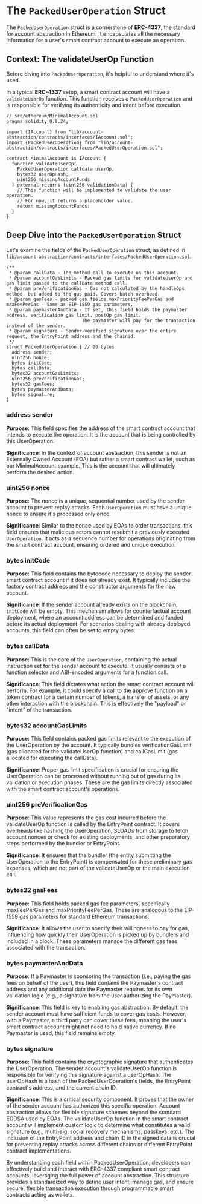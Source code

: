 # The `PackedUserOperation` Struct

The `PackedUserOperation` struct is a cornerstone of **ERC-4337**, the standard for account abstraction in Ethereum.
It encapsulates all the necessary information for a user's smart contract account to execute an operation.

## Context: The validateUserOp Function

Before diving into `PackedUserOperation`, it's helpful to understand where it's used.

In a typical **ERC-4337** setup, a smart contract account will have a `validateUserOp` function.
This function receives a `PackedUserOperation` and is responsible for verifying its authenticity and intent before execution.

```solidity
// src/ethereum/MinimalAccount.sol
pragma solidity 0.8.24;

import {IAccount} from "lib/account-abstraction/contracts/interfaces/IAccount.sol";
import {PackedUserOperation} from "lib/account-abstraction/contracts/interfaces/PackedUserOperation.sol";

contract MinimalAccount is IAccount {
  function validateUserOp(
    PackedUserOperation calldata userOp,
    bytes32 userOpHash,
    uint256 missingAccountFunds
  ) external returns (uint256 validationData) {
    // This function will be implemented to validate the user operation.
    // For now, it returns a placeholder value.
    return missingAccountFunds;
  }
}
```

## Deep Dive into the `PackedUserOperation` Struct

Let's examine the fields of the `PackedUserOperation` struct, as defined in `lib/account-abstraction/contracts/interfaces/PackedUserOperation.sol`.

```solidity
/**
 * @param callData - The method call to execute on this account.
 * @param accountGasLimits - Packed gas limits for validateUserOp and gas limit passed to the callData method call.
 * @param preVerificationGas - Gas not calculated by the handleOps method, but added to the gas paid. Covers batch overhead.
 * @param gasFees - packed gas fields maxPriorityFeePerGas and maxFeePerGas - Same as EIP-1559 gas parameters.
 * @param paymasterAndData - If set, this field holds the paymaster address, verification gas limit, postOp gas limit.
                            The paymaster will pay for the transaction instead of the sender.
 * @param signature - Sender-verified signature over the entire request, the EntryPoint address and the chainid.
 */
struct PackedUserOperation { // 20 bytes
  address sender;
  uint256 nonce;
  bytes initCode;
  bytes callData;
  bytes32 accountGasLimits;
  uint256 preVerificationGas;
  bytes32 gasFees;
  bytes paymasterAndData;
  bytes signature;
}
```

### address sender

**Purpose**: This field specifies the address of the smart contract account that intends to execute the operation. It is the account that is being controlled by this UserOperation.

**Significance**: In the context of account abstraction, this sender is not an Externally Owned Account (EOA) but rather a smart contract wallet, such as our MinimalAccount example. This is the account that will ultimately perform the desired action.

### uint256 nonce

**Purpose**: The nonce is a unique, sequential number used by the sender account to prevent replay attacks. Each `UserOperation` must have a unique nonce to ensure it's processed only once.

**Significance**: Similar to the nonce used by EOAs to order transactions, this field ensures that malicious actors cannot resubmit a previously executed `UserOperation`. It acts as a sequence number for operations originating from the smart contract account, ensuring ordered and unique execution.

### bytes initCode

**Purpose**: This field contains the bytecode necessary to deploy the sender smart contract account if it does not already exist. It typically includes the factory contract address and the constructor arguments for the new account.

**Significance**: If the sender account already exists on the blockchain, `initCode` will be empty. This mechanism allows for counterfactual account deployment, where an account address can be determined and funded before its actual deployment. For scenarios dealing with already deployed accounts, this field can often be set to empty bytes.

### bytes callData

**Purpose**: This is the core of the `UserOperation`, containing the actual instruction set for the sender account to execute. It usually consists of a function selector and ABI-encoded arguments for a function call.

**Significance**: This field dictates what action the smart contract account will perform. For example, it could specify a call to the approve function on a token contract for a certain number of tokens, a transfer of assets, or any other interaction with the blockchain. This is effectively the "payload" or "intent" of the transaction.

### bytes32 accountGasLimits

**Purpose**: This field contains packed gas limits relevant to the execution of the UserOperation by the account. It typically bundles verificationGasLimit (gas allocated for the validateUserOp function) and callGasLimit (gas allocated for executing the callData).

**Significance**: Proper gas limit specification is crucial for ensuring the UserOperation can be processed without running out of gas during its validation or execution phases. These are the gas limits directly associated with the smart contract account's operations.

### uint256 preVerificationGas

**Purpose**: This value represents the gas cost incurred before the validateUserOp function is called by the EntryPoint contract. It covers overheads like hashing the UserOperation, SLOADs from storage to fetch account nonces or check for existing deployments, and other preparatory steps performed by the bundler or EntryPoint.

**Significance**: It ensures that the bundler (the entity submitting the UserOperation to the EntryPoint) is compensated for these preliminary gas expenses, which are not part of the validateUserOp or the main execution call.

### bytes32 gasFees

**Purpose**: This field holds packed gas fee parameters, specifically maxFeePerGas and maxPriorityFeePerGas. These are analogous to the EIP-1559 gas parameters for standard Ethereum transactions.

**Significance**: It allows the user to specify their willingness to pay for gas, influencing how quickly their UserOperation is picked up by bundlers and included in a block. These parameters manage the different gas fees associated with the transaction.

### bytes paymasterAndData

**Purpose**: If a Paymaster is sponsoring the transaction (i.e., paying the gas fees on behalf of the user), this field contains the Paymaster's contract address and any additional data the Paymaster requires for its own validation logic (e.g., a signature from the user authorizing the Paymaster).

**Significance**: This field is key to enabling gas abstraction. By default, the sender account must have sufficient funds to cover gas costs. However, with a Paymaster, a third party can cover these fees, meaning the user's smart contract account might not need to hold native currency. If no Paymaster is used, this field remains empty.

### bytes signature

**Purpose**: This field contains the cryptographic signature that authenticates the UserOperation. The sender account's validateUserOp function is responsible for verifying this signature against a userOpHash. The userOpHash is a hash of the PackedUserOperation's fields, the EntryPoint contract's address, and the current chain ID.

**Significance**: This is a critical security component. It proves that the owner of the sender account has authorized this specific operation. Account abstraction allows for flexible signature schemes beyond the standard ECDSA used by EOAs. The validateUserOp function in the smart contract account will implement custom logic to determine what constitutes a valid signature (e.g., multi-sig, social recovery mechanisms, passkeys, etc.). The inclusion of the EntryPoint address and chain ID in the signed data is crucial for preventing replay attacks across different chains or different EntryPoint contract implementations.

By understanding each field within PackedUserOperation, developers can effectively build and interact with ERC-4337 compliant smart contract accounts, leveraging the full power of account abstraction. This structure provides a standardized way to define user intent, manage gas, and ensure secure, flexible transaction execution through programmable smart contracts acting as wallets.
